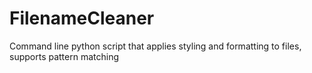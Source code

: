 # FilenameCleaner
Command line python script that applies styling and formatting to files, supports pattern matching
